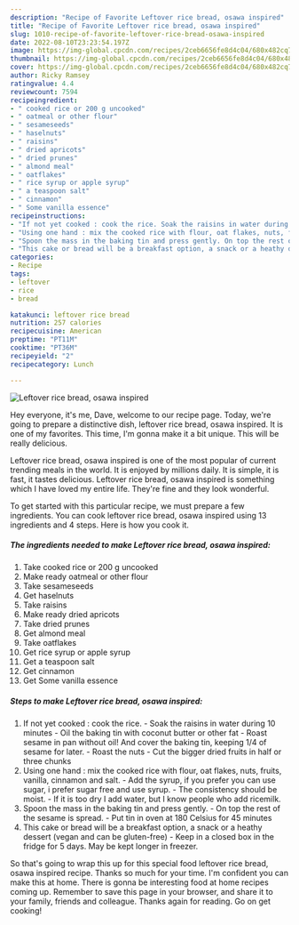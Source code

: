 ```yaml
---
description: "Recipe of Favorite Leftover rice bread, osawa inspired"
title: "Recipe of Favorite Leftover rice bread, osawa inspired"
slug: 1010-recipe-of-favorite-leftover-rice-bread-osawa-inspired
date: 2022-08-10T23:23:54.197Z
image: https://img-global.cpcdn.com/recipes/2ceb6656fe8d4c04/680x482cq70/leftover-rice-bread-osawa-inspired-recipe-main-photo.jpg
thumbnail: https://img-global.cpcdn.com/recipes/2ceb6656fe8d4c04/680x482cq70/leftover-rice-bread-osawa-inspired-recipe-main-photo.jpg
cover: https://img-global.cpcdn.com/recipes/2ceb6656fe8d4c04/680x482cq70/leftover-rice-bread-osawa-inspired-recipe-main-photo.jpg
author: Ricky Ramsey
ratingvalue: 4.4
reviewcount: 7594
recipeingredient:
- " cooked rice or 200 g uncooked"
- " oatmeal or other flour"
- " sesameseeds"
- " haselnuts"
- " raisins"
- " dried apricots"
- " dried prunes"
- " almond meal"
- " oatflakes"
- " rice syrup or apple syrup"
- " a teaspoon salt"
- " cinnamon"
- " Some vanilla essence"
recipeinstructions:
- "If not yet cooked : cook the rice. Soak the raisins in water during 10 minutes Oil the baking tin with coconut butter or other fat Roast sesame in pan without oil! And cover the baking tin, keeping 1/4 of sesame for later. Roast the nuts Cut the bigger dried fruits in half or three chunks"
- "Using one hand : mix the cooked rice with flour, oat flakes, nuts, fruits, vanilla, cinnamon and salt. Add the syrup, if you prefer you can use sugar, i prefer sugar free and use syrup. The consistency should be moist. If it is too dry I add water, but I know people who add ricemilk."
- "Spoon the mass in the baking tin and press gently. On top the rest of the sesame is spread. Put tin in oven at 180 Celsius for 45 minutes"
- "This cake or bread will be a breakfast option, a snack or a heathy dessert (vegan and can be gluten-free) Keep in a closed box in the fridge for 5 days. May be kept longer in freezer."
categories:
- Recipe
tags:
- leftover
- rice
- bread

katakunci: leftover rice bread 
nutrition: 257 calories
recipecuisine: American
preptime: "PT11M"
cooktime: "PT36M"
recipeyield: "2"
recipecategory: Lunch

---
```



![Leftover rice bread, osawa inspired](https://img-global.cpcdn.com/recipes/2ceb6656fe8d4c04/680x482cq70/leftover-rice-bread-osawa-inspired-recipe-main-photo.jpg)

Hey everyone, it's me, Dave, welcome to our recipe page. Today, we're going to prepare a distinctive dish, leftover rice bread, osawa inspired. It is one of my favorites. This time, I'm gonna make it a bit unique. This will be really delicious.



Leftover rice bread, osawa inspired is one of the most popular of current trending meals in the world. It is enjoyed by millions daily. It is simple, it is fast, it tastes delicious. Leftover rice bread, osawa inspired is something which I have loved my entire life. They're fine and they look wonderful.


To get started with this particular recipe, we must prepare a few ingredients. You can cook leftover rice bread, osawa inspired using 13 ingredients and 4 steps. Here is how you cook it.

<!--inarticleads1-->

##### The ingredients needed to make Leftover rice bread, osawa inspired:

1. Take  cooked rice or 200 g uncooked
1. Make ready  oatmeal or other flour
1. Take  sesameseeds
1. Get  haselnuts
1. Take  raisins
1. Make ready  dried apricots
1. Take  dried prunes
1. Get  almond meal
1. Take  oatflakes
1. Get  rice syrup or apple syrup
1. Get  a teaspoon salt
1. Get  cinnamon
1. Get  Some vanilla essence




<!--inarticleads2-->

##### Steps to make Leftover rice bread, osawa inspired:

1. If not yet cooked : cook the rice. - Soak the raisins in water during 10 minutes - Oil the baking tin with coconut butter or other fat - Roast sesame in pan without oil! And cover the baking tin, keeping 1/4 of sesame for later. - Roast the nuts - Cut the bigger dried fruits in half or three chunks
1. Using one hand : mix the cooked rice with flour, oat flakes, nuts, fruits, vanilla, cinnamon and salt. - Add the syrup, if you prefer you can use sugar, i prefer sugar free and use syrup. - The consistency should be moist. - If it is too dry I add water, but I know people who add ricemilk.
1. Spoon the mass in the baking tin and press gently. - On top the rest of the sesame is spread. - Put tin in oven at 180 Celsius for 45 minutes
1. This cake or bread will be a breakfast option, a snack or a heathy dessert (vegan and can be gluten-free) - Keep in a closed box in the fridge for 5 days. May be kept longer in freezer.




So that's going to wrap this up for this special food leftover rice bread, osawa inspired recipe. Thanks so much for your time. I'm confident you can make this at home. There is gonna be interesting food at home recipes coming up. Remember to save this page in your browser, and share it to your family, friends and colleague. Thanks again for reading. Go on get cooking!
